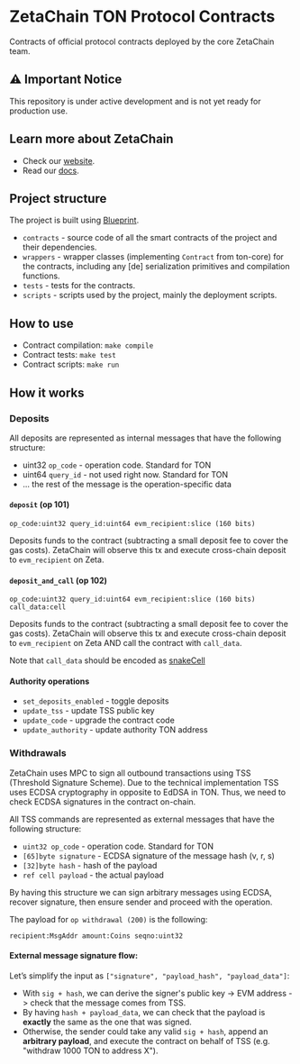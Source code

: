# ZetaChain TON Protocol Contracts

Contracts of official protocol contracts deployed by the core ZetaChain team.

## ⚠️ Important Notice

This repository is under active development and is not yet ready for production use.

## Learn more about ZetaChain

* Check our [website](https://www.zetachain.com/).
* Read our [docs](https://docs.zetachain.com/).

## Project structure

The project is built using [Blueprint](https://github.com/ton-org/blueprint).

- `contracts` - source code of all the smart contracts of the project and their dependencies.
- `wrappers` - wrapper classes (implementing `Contract` from ton-core) for the contracts, including any [de]
  serialization primitives and compilation functions.
- `tests` - tests for the contracts.
- `scripts` - scripts used by the project, mainly the deployment scripts.

## How to use

- Contract compilation: `make compile`
- Contract tests: `make test`
- Contract scripts: `make run`

## How it works

### Deposits

All deposits are represented as internal messages that have the following structure:

- uint32 `op_code` - operation code. Standard for TON
- uint64 `query_id` - not used right now. Standard for TON
- ... the rest of the message is the operation-specific data

#### `deposit` (op 101)

```
op_code:uint32 query_id:uint64 evm_recipient:slice (160 bits)
```

Deposits funds to the contract (subtracting a small deposit fee to cover the gas costs).
ZetaChain will observe this tx and execute cross-chain deposit to `evm_recipient` on Zeta.

#### `deposit_and_call` (op 102)

```
op_code:uint32 query_id:uint64 evm_recipient:slice (160 bits) call_data:cell
```

Deposits funds to the contract (subtracting a small deposit fee to cover the gas costs).
ZetaChain will observe this tx and execute cross-chain deposit to `evm_recipient` on Zeta
AND call the contract with `call_data`.

Note that `call_data` should be
encoded as [snakeCell](https://docs.ton.org/develop/dapps/asset-processing/metadata#snake-data-encoding)

#### Authority operations

- `set_deposits_enabled` - toggle deposits
- `update_tss` - update TSS public key
- `update_code` - upgrade the contract code
- `update_authority` - update authority TON address

### Withdrawals

ZetaChain uses MPC to sign all outbound transactions using TSS (Threshold Signature Scheme).
Due to the technical implementation TSS uses ECDSA cryptography in opposite to EdDSA in TON. Thus, we need to
check ECDSA signatures in the contract on-chain.

All TSS commands are represented as external messages that have the following structure:

- `uint32 op_code` - operation code. Standard for TON
- `[65]byte signature` - ECDSA signature of the message hash (v, r, s)
- `[32]byte hash` - hash of the payload
- `ref cell payload` - the actual payload

By having this structure we can sign arbitrary messages using ECDSA, recover signature,
then ensure sender and proceed with the operation.

The payload for `op withdrawal (200)` is the following:

```
recipient:MsgAddr amount:Coins seqno:uint32
```

#### External message signature flow:

Let’s simplify the input as `["signature", "payload_hash", "payload_data"]`:

- With `sig + hash`, we can derive the signer's public key -> EVM address -> check that the message comes from TSS.
- By having `hash + payload_data`, we can check that the payload is **exactly** the same as the one that was signed.
- Otherwise, the sender could take any valid `sig + hash`, append an **arbitrary payload**, and execute the contract
  on behalf of TSS (e.g. "withdraw 1000 TON to address X").